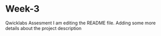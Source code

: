 # Week-3
Qwicklabs Assesment
I am editing the README file. Adding some more details about the project description

